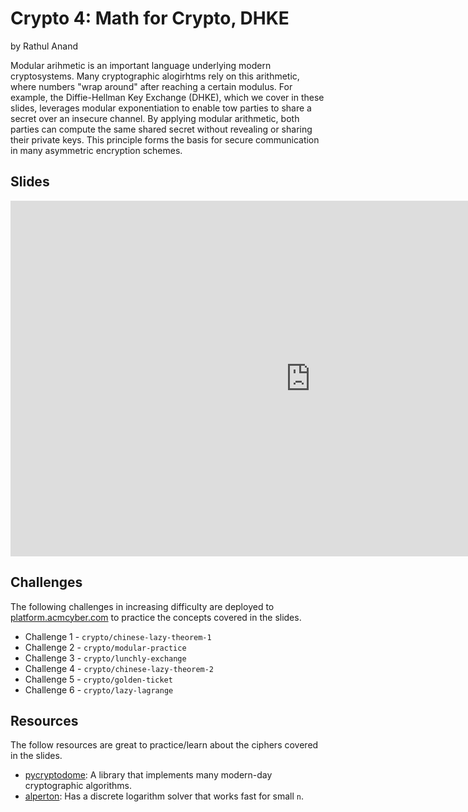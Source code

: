 # Crypto 4: Math for Crypto, DHKE
by Rathul Anand

Modular arihmetic is an important language underlying modern cryptosystems. Many cryptographic alogirhtms rely on this arithmetic, where numbers "wrap around" after reaching a certain modulus. For example, the Diffie-Hellman Key Exchange (DHKE), which we cover in these slides, leverages modular exponentiation to enable tow parties to share a secret over an insecure channel. By applying modular arithmetic, both parties can compute the same shared secret without revealing or sharing their private keys. This principle forms the basis for secure communication in many asymmetric encryption schemes.

## Slides
<iframe src="https://docs.google.com/presentation/d/e/2PACX-1vRnxf9JzdfPeg2SLs_UWlM_Xyhn2yMN-8iciuRShvggYsWa1eQlR0YiLcGCmyJLaP4PYT6YsE40tsb6/embed?start=false&loop=false&delayms=60000" frameborder="0" width="960" height="569" allowfullscreen="true" mozallowfullscreen="true" webkitallowfullscreen="true"></iframe>

## Challenges
The following challenges in increasing difficulty are deployed to [platform.acmcyber.com](https://platform.acmcyber.com) to practice the concepts covered in the slides.
- Challenge 1 - `crypto/chinese-lazy-theorem-1`
- Challenge 2 - `crypto/modular-practice`
- Challenge 3 - `crypto/lunchly-exchange`
- Challenge 4 - `crypto/chinese-lazy-theorem-2`
- Challenge 5 - `crypto/golden-ticket`
- Challenge 6 - `crypto/lazy-lagrange`

## Resources
The follow resources are great to practice/learn about the ciphers covered in the slides.
- [pycryptodome](https://pypi.org/project/pycryptodome/): A library that implements many modern-day cryptographic algorithms.
- [alperton](https://www.alpertron.com.ar/DILOG.HTM): Has a discrete logarithm solver that works fast for small `n`.